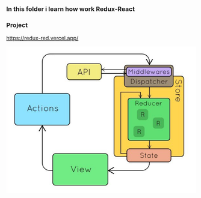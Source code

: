 ### In this folder i learn how work Redux-React

### Project
https://redux-red.vercel.app/


![Redux-React-preview](preview.png)

